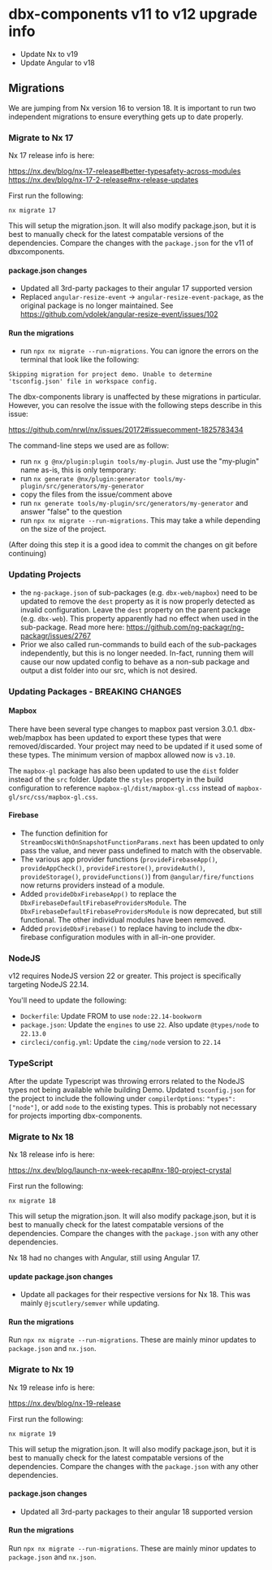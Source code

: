 # dbx-components v11 to v12 upgrade info
- Update Nx to v19
- Update Angular to v18

## Migrations
We are jumping from Nx version 16 to version 18. It is important to run two independent migrations to ensure everything gets up to date properly.

### Migrate to Nx 17
Nx 17 release info is here:

https://nx.dev/blog/nx-17-release#better-typesafety-across-modules
https://nx.dev/blog/nx-17-2-release#nx-release-updates

First run the following:

```nx migrate 17```

This will setup the migration.json. It will also modify package.json, but it is best to manually check for the latest compatable versions of the dependencies. Compare the changes with the `package.json` for the v11 of dbxcomponents.

#### package.json changes
- Updated all 3rd-party packages to their angular 17 supported version
- Replaced `angular-resize-event` -> `angular-resize-event-package`, as the original package is no longer maintained. See https://github.com/vdolek/angular-resize-event/issues/102

#### Run the migrations
- run ```npx nx migrate --run-migrations```. You can ignore the errors on the terminal that look like the following:
 
```Skipping migration for project demo. Unable to determine 'tsconfig.json' file in workspace config.```

The dbx-components library is unaffected by these migrations in particular. However, you can resolve the issue with the following steps describe in this issue:

https://github.com/nrwl/nx/issues/20172#issuecomment-1825783434

The command-line steps we used are as follow:

- run ```nx g @nx/plugin:plugin tools/my-plugin```. Just use the "my-plugin" name as-is, this is only temporary:
- run ```nx generate @nx/plugin:generator tools/my-plugin/src/generators/my-generator```
- copy the files from the issue/comment above
- run ```nx generate tools/my-plugin/src/generators/my-generator``` and answer "false" to the question
- run ```npx nx migrate --run-migrations```. This may take a while depending on the size of the project.

(After doing this step it is a good idea to commit the changes on git before continuing)

### Updating Projects
- the `ng-package.json` of sub-packages (e.g. `dbx-web/mapbox`) need to be updated to remove the `dest` property as it is now properly detected as invalid configuration. Leave the `dest` property on the parent package (e.g. `dbx-web`). This property apparently had no effect when used in the sub-package. Read more here: https://github.com/ng-packagr/ng-packagr/issues/2767
- Prior we also called run-commands to build each of the sub-packages independently, but this is no longer needed. In-fact, running them will cause our now updated config to behave as a non-sub package and output a dist folder into our src, which is not desired.

### Updating Packages - BREAKING CHANGES
#### Mapbox
There have been several type changes to mapbox past version 3.0.1. dbx-web/mapbox has been updated to export these types that were removed/discarded. Your project may need to be updated if it used some of these types. The minimum version of mapbox allowed now is `v3.10`.

The `mapbox-gl` package has also been updated to use the `dist` folder instead of the `src` folder. Update the `styles` property in the build configuration to reference `mapbox-gl/dist/mapbox-gl.css` instead of `mapbox-gl/src/css/mapbox-gl.css`.

#### Firebase
- The function definition for `StreamDocsWithOnSnapshotFunctionParams.next` has been updated to only pass the value, and never pass undefined to match with the observable.
- The various app provider functions (`provideFirebaseApp()`, `provideAppCheck()`, `provideFirestore()`, `provideAuth()`, `provideStorage()`, `provideFunctions()`) from `@angular/fire/functions` now returns providers instead of a module.
- Added `provideDbxFirebaseApp()` to replace the `DbxFirebaseDefaultFirebaseProvidersModule`. The `DbxFirebaseDefaultFirebaseProvidersModule` is now deprecated, but still functional. The other individual modules have been removed.
- Added `provideDbxFirebase()` to replace having to include the dbx-firebase configuration modules with in all-in-one provider.

### NodeJS
v12 requires NodeJS version 22 or greater. This project is specifically targeting NodeJS 22.14.

You'll need to update the following:
- `Dockerfile`: Update FROM to use `node:22.14-bookworm`
- `package.json`: Update the `engines` to use `22`. Also update `@types/node` to `22.13.0`
- `circleci/config.yml`: Update the `cimg/node` version to `22.14`

### TypeScript
After the update Typescript was throwing errors related to the NodeJS types not being available while building Demo. Updated `tsconfig.json` for the project to include the following under `compilerOptions`: `"types": ["node"]`, or add `node` to the existing types. This is probably not necessary for projects importing dbx-components.

### Migrate to Nx 18
Nx 18 release info is here:

https://nx.dev/blog/launch-nx-week-recap#nx-180-project-crystal

First run the following:

```nx migrate 18```

This will setup the migration.json. It will also modify package.json, but it is best to manually check for the latest compatable versions of the dependencies. Compare the changes with the `package.json` with any other dependencies.

Nx 18 had no changes with Angular, still using Angular 17.

#### update package.json changes
- Update all packages for their respective versions for Nx 18. This was mainly `@jscutlery/semver` while updating.

#### Run the migrations
Run ```npx nx migrate --run-migrations```. These are mainly minor updates to `package.json` and `nx.json`.

### Migrate to Nx 19
Nx 19 release info is here:

https://nx.dev/blog/nx-19-release

First run the following:

```nx migrate 19```

This will setup the migration.json. It will also modify package.json, but it is best to manually check for the latest compatable versions of the dependencies. Compare the changes with the `package.json` with any other dependencies.

#### package.json changes
- Updated all 3rd-party packages to their angular 18 supported version

#### Run the migrations
Run ```npx nx migrate --run-migrations```. These are mainly minor updates to `package.json` and `nx.json`.
